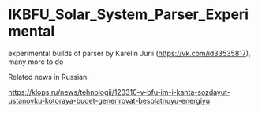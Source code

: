 # IKBFU_Solar_System_Parser_Experimental
experimental builds of parser by Karelin Jurii (https://vk.com/id33535817), many more to do

Related news in Russian:

https://klops.ru/news/tehnologii/123310-v-bfu-im-i-kanta-sozdayut-ustanovku-kotoraya-budet-generirovat-besplatnuyu-energiyu
